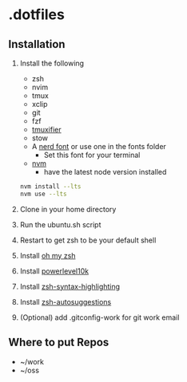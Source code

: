 # .dotfiles

## Installation

1. Install the following

   - zsh
   - nvim
   - tmux
   - xclip
   - git
   - fzf
   - [tmuxifier](https://github.com/jimeh/tmuxifier)
   - stow
   - A [nerd font](https://www.nerdfonts.com/) or use one in the fonts folder
     - Set this font for your terminal
   - [nvm](https://github.com/nvm-sh/nvm)
     - have the latest node version installed

   ```sh
   nvm install --lts
   nvm use --lts
   ```

2. Clone in your home directory
3. Run the ubuntu.sh script
4. Restart to get zsh to be your default shell
5. Install [oh my zsh](https://ohmyz.sh/)
6. Install [powerlevel10k](https://github.com/romkatv/powerlevel10k)
7. Install [zsh-syntax-highlighting](https://github.com/zsh-users/zsh-syntax-highlighting)
8. Install [zsh-autosuggestions](https://github.com/zsh-users/zsh-autosuggestions)
9. (Optional) add .gitconfig-work for git work email

## Where to put Repos

- ~/work
- ~/oss
